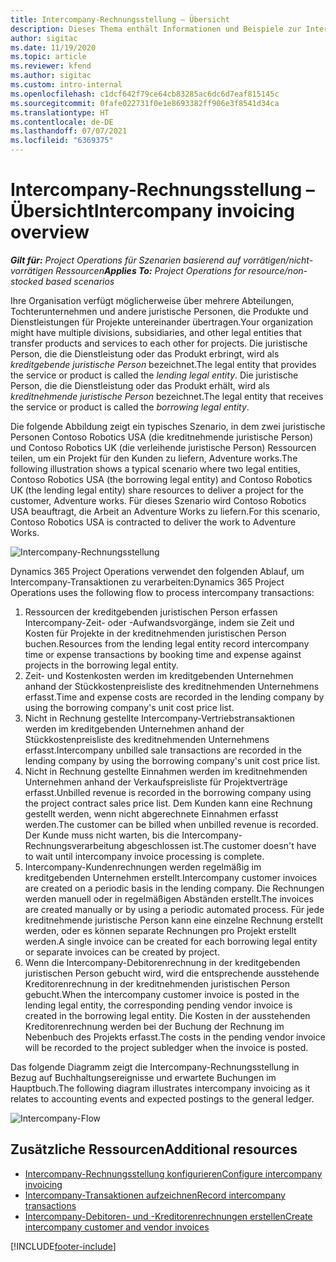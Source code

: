 ```yaml
---
title: Intercompany-Rechnungsstellung – Übersicht
description: Dieses Thema enthält Informationen und Beispiele zur Intercompany-Rechnungsstellung für Projekte.
author: sigitac
ms.date: 11/19/2020
ms.topic: article
ms.reviewer: kfend
ms.author: sigitac
ms.custom: intro-internal
ms.openlocfilehash: c1dcf642f79ce64cb83285ac6dc6d7eaf815145c
ms.sourcegitcommit: 0fafe022731f0e1e8693382ff906e3f8541d34ca
ms.translationtype: HT
ms.contentlocale: de-DE
ms.lasthandoff: 07/07/2021
ms.locfileid: "6369375"
---
```

# <a name="intercompany-invoicing-overview"></a><span data-ttu-id="f010e-103">Intercompany-Rechnungsstellung – Übersicht</span><span class="sxs-lookup"><span data-stu-id="f010e-103">Intercompany invoicing overview</span></span>

<span data-ttu-id="f010e-104">_**Gilt für:** Project Operations für Szenarien basierend auf vorrätigen/nicht-vorrätigen Ressourcen_</span><span class="sxs-lookup"><span data-stu-id="f010e-104">_**Applies To:** Project Operations for resource/non-stocked based scenarios_</span></span>

<span data-ttu-id="f010e-105">Ihre Organisation verfügt möglicherweise über mehrere Abteilungen, Tochterunternehmen und andere juristische Personen, die Produkte und Dienstleistungen für Projekte untereinander übertragen.</span><span class="sxs-lookup"><span data-stu-id="f010e-105">Your organization might have multiple divisions, subsidiaries, and other legal entities that transfer products and services to each other for projects.</span></span> <span data-ttu-id="f010e-106">Die juristische Person, die die Dienstleistung oder das Produkt erbringt, wird als *kreditgebende juristische Person* bezeichnet.</span><span class="sxs-lookup"><span data-stu-id="f010e-106">The legal entity that provides the service or product is called the *lending legal entity*.</span></span> <span data-ttu-id="f010e-107">Die juristische Person, die die Dienstleistung oder das Produkt erhält, wird als *kreditnehmende juristische Person* bezeichnet.</span><span class="sxs-lookup"><span data-stu-id="f010e-107">The legal entity that receives the service or product is called the *borrowing legal entity*.</span></span>

<span data-ttu-id="f010e-108">Die folgende Abbildung zeigt ein typisches Szenario, in dem zwei juristische Personen Contoso Robotics USA (die kreditnehmende juristische Person) und Contoso Robotics UK (die verleihende juristische Person) Ressourcen teilen, um ein Projekt für den Kunden zu liefern, Adventure works.</span><span class="sxs-lookup"><span data-stu-id="f010e-108">The following illustration shows a typical scenario where two legal entities, Contoso Robotics USA (the borrowing legal entity) and Contoso Robotics UK (the lending legal entity) share resources to deliver a project for the customer, Adventure works.</span></span> <span data-ttu-id="f010e-109">Für dieses Szenario wird Contoso Robotics USA beauftragt, die Arbeit an Adventure Works zu liefern.</span><span class="sxs-lookup"><span data-stu-id="f010e-109">For this scenario, Contoso Robotics USA is contracted to deliver the work to Adventure Works.</span></span>

![Intercompany-Rechnungsstellung](./media/IntercompanyScenario.png) 

<span data-ttu-id="f010e-111">Dynamics 365 Project Operations verwendet den folgenden Ablauf, um Intercompany-Transaktionen zu verarbeiten:</span><span class="sxs-lookup"><span data-stu-id="f010e-111">Dynamics 365 Project Operations uses the following flow to process intercompany transactions:</span></span>

1. <span data-ttu-id="f010e-112">Ressourcen der kreditgebenden juristischen Person erfassen Intercompany-Zeit- oder -Aufwandsvorgänge, indem sie Zeit und Kosten für Projekte in der kreditnehmenden juristischen Person buchen.</span><span class="sxs-lookup"><span data-stu-id="f010e-112">Resources from the lending legal entity record intercompany time or expense transactions by booking time and expense against projects in the borrowing legal entity.</span></span>
2. <span data-ttu-id="f010e-113">Zeit- und Kostenkosten werden im kreditgebenden Unternehmen anhand der Stückkostenpreisliste des kreditnehmenden Unternehmens erfasst.</span><span class="sxs-lookup"><span data-stu-id="f010e-113">Time and expense costs are recorded in the lending company by using the borrowing company's unit cost price list.</span></span>
3. <span data-ttu-id="f010e-114">Nicht in Rechnung gestellte Intercompany-Vertriebstransaktionen werden im kreditgebenden Unternehmen anhand der Stückkostenpreisliste des kreditnehmenden Unternehmens erfasst.</span><span class="sxs-lookup"><span data-stu-id="f010e-114">Intercompany unbilled sale transactions are recorded in the lending company by using the borrowing company's unit cost price list.</span></span>
4. <span data-ttu-id="f010e-115">Nicht in Rechnung gestellte Einnahmen werden im kreditnehmenden Unternehmen anhand der Verkaufspreisliste für Projektverträge erfasst.</span><span class="sxs-lookup"><span data-stu-id="f010e-115">Unbilled revenue is recorded in the borrowing company using the project contract sales price list.</span></span> <span data-ttu-id="f010e-116">Dem Kunden kann eine Rechnung gestellt werden, wenn nicht abgerechnete Einnahmen erfasst werden.</span><span class="sxs-lookup"><span data-stu-id="f010e-116">The customer can be billed when unbilled revenue is recorded.</span></span> <span data-ttu-id="f010e-117">Der Kunde muss nicht warten, bis die Intercompany-Rechnungsverarbeitung abgeschlossen ist.</span><span class="sxs-lookup"><span data-stu-id="f010e-117">The customer doesn't have to wait until intercompany invoice processing is complete.</span></span>
5. <span data-ttu-id="f010e-118">Intercompany-Kundenrechnungen werden regelmäßig im kreditgebenden Unternehmen erstellt.</span><span class="sxs-lookup"><span data-stu-id="f010e-118">Intercompany customer invoices are created on a periodic basis in the lending company.</span></span> <span data-ttu-id="f010e-119">Die Rechnungen werden manuell oder in regelmäßigen Abständen erstellt.</span><span class="sxs-lookup"><span data-stu-id="f010e-119">The invoices are created manually or by using a periodic automated process.</span></span> <span data-ttu-id="f010e-120">Für jede kreditnehmende juristische Person kann eine einzelne Rechnung erstellt werden, oder es können separate Rechnungen pro Projekt erstellt werden.</span><span class="sxs-lookup"><span data-stu-id="f010e-120">A single invoice can be created for each borrowing legal entity or separate invoices can be created by project.</span></span>
6. <span data-ttu-id="f010e-121">Wenn die Intercompany-Debitorenrechnung in der kreditgebenden juristischen Person gebucht wird, wird die entsprechende ausstehende Kreditorenrechnung in der kreditnehmenden juristischen Person gebucht.</span><span class="sxs-lookup"><span data-stu-id="f010e-121">When the intercompany customer invoice is posted in the lending legal entity, the corresponding pending vendor invoice is created in the borrowing legal entity.</span></span> <span data-ttu-id="f010e-122">Die Kosten in der ausstehenden Kreditorenrechnung werden bei der Buchung der Rechnung im Nebenbuch des Projekts erfasst.</span><span class="sxs-lookup"><span data-stu-id="f010e-122">The costs in the pending vendor invoice will be recorded to the project subledger when the invoice is posted.</span></span>

<span data-ttu-id="f010e-123">Das folgende Diagramm zeigt die Intercompany-Rechnungsstellung in Bezug auf Buchhaltungsereignisse und erwartete Buchungen im Hauptbuch.</span><span class="sxs-lookup"><span data-stu-id="f010e-123">The following diagram illustrates intercompany invoicing as it relates to accounting events and expected postings to the general ledger.</span></span>

![Intercompany-Flow](./media/IntercompanyFlow.png)

## <a name="additional-resources"></a><span data-ttu-id="f010e-125">Zusätzliche Ressourcen</span><span class="sxs-lookup"><span data-stu-id="f010e-125">Additional resources</span></span>

- [<span data-ttu-id="f010e-126">Intercompany-Rechnungsstellung konfigurieren</span><span class="sxs-lookup"><span data-stu-id="f010e-126">Configure intercompany invoicing</span></span>](configure-intercompany-invoicing.md)
- [<span data-ttu-id="f010e-127">Intercompany-Transaktionen aufzeichnen</span><span class="sxs-lookup"><span data-stu-id="f010e-127">Record intercompany transactions</span></span>](create-intercompany-transactions.md)
- [<span data-ttu-id="f010e-128">Intercompany-Debitoren- und -Kreditorenrechnungen erstellen</span><span class="sxs-lookup"><span data-stu-id="f010e-128">Create intercompany customer and vendor invoices</span></span>](create-intercompany-customer-vendor-invoices.md)


[!INCLUDE[footer-include](../includes/footer-banner.md)]